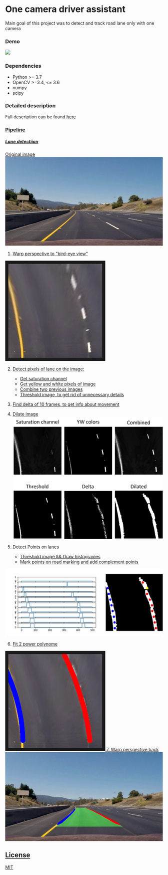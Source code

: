# One camera driver assistant
Main goal of this project was to detect and track road lane only with one camera
### Demo
<a href="http://www.youtube.com/watch?feature=player_embedded&v=Cr9Jy1n9ZdU
" target="_blank"><img src="http://img.youtube.com/vi/Cr9Jy1n9ZdU/0.jpg"/></a>
### Dependencies
* Python >= 3.7 
* OpenCV >=3.4, <= 3.6
* numpy
* scipy

### Detailed description
Full description can be found <a href = "https://github.com/MarkiianAtUCU/LaneDetectionPure/blob/master/content/MatsyukPotapovBryliak.pdf">here</s>

### Pipeline
##### Lane detectiion
Original image
<img src="https://github.com/MarkiianAtUCU/LaneDetectionPure/blob/master/content/img_0.png"/>
1. Warp perspective to "bird-eye view"
<img src="https://github.com/MarkiianAtUCU/LaneDetection/blob/master/content/img_1.png" width="300" height="300" border="10" />


2. Detect pixels of lane on the image:
    * Get saturation channel
    * Get yellow and white pixels of image
    * Combine two previous images
    * Threshold image, to get rid of unnecessary details
3. Find delta of 10 frames, to get info about movement
4. Dilate image
    <img src="https://github.com/MarkiianAtUCU/LaneDetectionPure/blob/master/content/Step_2.png"/>

5. Detect Points on lanes
    * Threshold image && Draw histogrames
    * Mark points on road marking and add complement points

<img src="https://github.com/MarkiianAtUCU/LaneDetectionPure/blob/master/content/Step_3.png" />

6. Fit 2 power polynome
<img src="https://github.com/MarkiianAtUCU/LaneDetectionPure/blob/master/content/img_10.jpg" width="300" height="300" border="10" />
7. Warp perspective back
<img src="https://github.com/MarkiianAtUCU/LaneDetectionPure/blob/master/content/img_11.jpg"/>

License
----

MIT